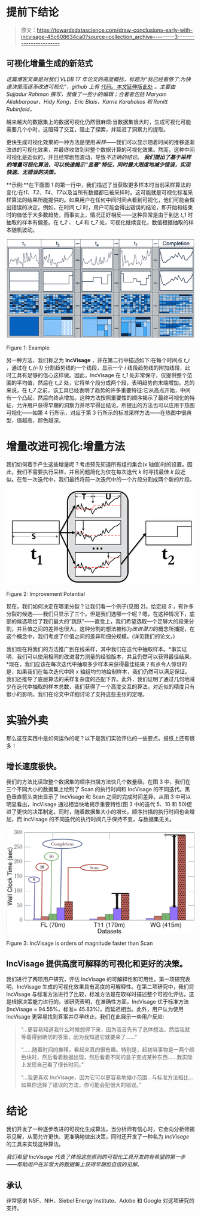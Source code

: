 # 提前下结论

> 原文：<https://towardsdatascience.com/draw-conclusions-early-with-incvisage-45c608634ca0?source=collection_archive---------3----------------------->

## 可视化增量生成的新范式

*这篇博客文章是对我们 VLDB 17 年论文的高度概括，标题为“我已经看够了:为快速决策而逐渐改进可视化”，github* *上有* [*代码。本文*延伸版](https://github.com/zenvisage/incvisage)[此处](http://data-people.cs.illinois.edu/incvisage.pdf) *。主要由 Sajjadur Rahman 撰写，我做了一些小的编辑；合著者包括 Maryam Aliakbarpour、Hidy Kong、Eric Blais、Karrie Karahalios 和 Ronitt Rubinfeld。*

越来越大的数据集上的数据可视化仍然很麻烦:当数据集很大时，生成可视化可能需要几个小时，这阻碍了交互，阻止了探索，并延迟了洞察力的提取。

更快生成可视化效果的一种方法是使用*采样*——我们可以显示随着时间的推移逐渐改进的可视化效果，并最终收敛到对整个数据计算的可视化效果。然而，这种中间可视化是近似的，并且经常剧烈波动，导致*不正确的结论*。 ***我们提出了基于采样的增量可视化算法，可以快速揭示“显著”特征，同时最大限度地减少错误，实现快速、无错误的决策。***

**示例:**在下面图 1 的第一行中，我们描述了当获取更多样本时当前采样算法的变化:在*t1*、*T2*、*T4*、*T7*以及当所有数据都已被采样时。这可能就是可视化标准采样算法的结果所能提供的。如果用户在任何中间时间点看到可视化，他们可能会做出错误的决定。例如，在时间 *t_1* 时，用户可能会得出错误的结论，即开始和结束时的值低于大多数趋势，而事实上，情况正好相反——这种异常是由于到达 *t_1* 时抽取的样本有偏差。在 *t_2* 、 *t_4* 和 *t_7* 处，可视化继续变化，数值根据抽取的样本随机波动。

![](img/4398416167eda93a5a2f7378728d7872.png)

Figure 1: Example

另一种方法，我们称之为 **IncVisage** ，并在第二行中描述如下:在每个时间点 *t_i* ，通过在 *t_{i-1}* 分割趋势线的一个线段，显示一个 *i* 线段趋势线的附加线段，此时工具有足够的信心这样做。因此，IncVisage 在 *t_1* 处非常保守，仅提供整个范围的平均值，然后在 *t_2* 处，它将单个段分成两个段，表明趋势向末端增加。总的来说，在 *t_7* 之前，该工具已经表明了趋势的许多重要特征:它从高点开始，中间有一个凸起，然后向终点增加。这种方法按照重要性的顺序揭示了最终可视化的特征，允许用户获得早期的洞察力并尽早得出结论。所提出的方法也可以应用于热图可视化——如第 4 行所示，对应于第 3 行所示的标准采样方法——在热图中很典型，值越高，颜色越深。

# 增量改进可视化:增量方法

我们如何着手产生这些增量呢？考虑预先知道所有组的集合(x 轴值)时的设置。因此，我们不需要执行采样，并且问题简化为仅在每次迭代 *k* 时寻找最佳 *k* 段近似。在每一次迭代中，我们最终将前一次迭代中的一个片段分割成两个新的片段。

![](img/18a94ceb1b16f86f809a55b68411a046.png)

Figure 2: Improvement Potential

现在，我们如何决定在哪里分裂？让我们看一个例子(见图 2)。给定段 *S* ，有许多分裂的候选——我们只显示了三个。但是我们选哪一个呢？嗯，在这种情况下，底部的候选项给了我们最大的“跳跃”——直觉上，我们希望选取一个足够大的段来分割，并且值之间的差异也很大。这种分割的想法被称为*改进潜力*的概念所捕捉，在这个概念中，我们考虑了价值之间的差异和细分规模。(详见我们的论文。)

我们现在将我们的方法推广到在线采样，其中我们在迭代中抽取样本。*事实证明，我们可以使用相同的改进潜力测量的经验版本，并且仍然可以获得最佳结果。*现在，我们应该在每次迭代中抽取多少样本来获得最佳结果？有点令人惊讶的是，如果我们在每次迭代中跨 x 轴组均匀地绘制样本，我们仍然可以满足保证。我们还推导了底层算法的采样复杂度的匹配下界。此外，我们证明了通过几何地减少在迭代中抽取的样本总数，我们获得了一个高度交互的算法，对近似的精度只有很小的影响。我们在论文中详细讨论了支持这些主张的定理。

# 实验外卖

那么这在实践中是如何运作的呢？以下是我们实验评估的一些要点。报纸上还有很多！

## **增长速度极快。**

我们的方法比读取整个数据集的顺序扫描方法快几个数量级。在图 3 中，我们在三个不同大小的数据集上绘制了 Scan 的执行时间和 IncVisage 的不同迭代。黑色垂直箭头突出显示了 IncVisage 和 Scan 之间的完成时间差异。从图 3 中可以明显看出，IncVisage 通过相当快地揭示重要特性(图 3 中的迭代 5、10 和 50)促进了更快的决策制定。同时，随着数据集大小的增长，顺序扫描的执行时间也会增加，而 IncVisage 的不同迭代的执行时间几乎保持不变，与数据集无关。

![](img/1add56b4a783bde673879b9ef6146271.png)

Figure 3: IncVisage is orders of magnitude faster than Scan

## **IncVisage 提供高度可解释的可视化和更好的决策。**

我们进行了两项用户研究，评估 IncVisage 的可解释性和可用性。第一项研究表明，IncVisage 生成的可视化效果具有高度的可解释性。在第二项研究中，我们将 IncVisage 与标准方法进行了比较，标准方法是在取样时描述整个可视化评估，这是根据决策能力进行的。该研究表明，在准确性方面，IncVisage 优于标准方法(IncVisage = 94.55%，标准= 45.83%)，而延迟相当。此外，用户认为使用 IncVisage 更容易找到答案并尽早终止。我们在此展示一些用户反应:

> “…更容易知道我什么时候想停下来，因为我首先有了总体想法。然后我就等着得到确切的答案，因为我知道它就要来了……”
> 
> “……随着时间的推移，看起来真的很有趣。特别是，起初当事物是一两个颜色块时，然后看着数据出现，然后看着不同的盒子变成某种东西……我实际上发现自己看了很长时间。”
> 
> “…我更喜欢 IncVisage，因为它可以更容易地缩小范围…与标准方法相比…如果你选择了错误的方法，你可能会犯很大的错误。”

# 结论

我们开发了一种逐步改进的可视化生成算法，当分析师有信心时，它会向分析师揭示见解，从而允许更快、更准确地做出决策，同时还开发了一种名为 *IncVisage* 的工具来实现这种算法。

*我们希望 IncVisage 代表了体现这些原则的可视化工具开发的有希望的第一步——帮助用户在非常大的数据集上获得早期但自信的见解。*

## 承认

非常感谢 NSF、NIH、Siebel Energy Institute、Adobe 和 Google 对这项研究的支持。
